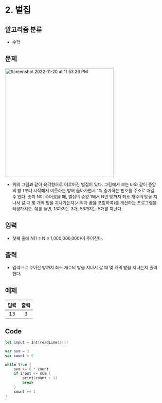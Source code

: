 # 2. 벌집
## 알고리즘 분류
* 수학

## 문제
<img width="357" alt="Screenshot 2022-11-20 at 11 53 26 PM" src="https://user-images.githubusercontent.com/105399791/202909081-d6b3bd98-498f-48bb-9529-da6e07c9f6db.png">

* 위의 그림과 같이 육각형으로 이루어진 벌집이 있다. 그림에서 보는 바와 같이 중앙의 방 1부터 시작해서 이웃하는 방에 돌아가면서 1씩 증가하는 번호를 주소로 매길 수 있다. 숫자 N이 주어졌을 때, 벌집의 중앙 1에서 N번 방까지 최소 개수의 방을 지나서 갈 때 몇 개의 방을 지나가는지(시작과 끝을 포함하여)를 계산하는 프로그램을 작성하시오. 예를 들면, 13까지는 3개, 58까지는 5개를 지난다.

## 입력
* 첫째 줄에 N(1 ≤ N ≤ 1,000,000,000)이 주어진다.

## 출력
* 입력으로 주어진 방까지 최소 개수의 방을 지나서 갈 때 몇 개의 방을 지나는지 출력한다.

## 예제
|입력|출력|
|:---:|:---:|
|13|3|
 
## Code
```swift
let input = Int(readLine()!)!

var sum = 1
var count = 0

while true {
    sum += 6 * count
    if input <= sum {
        print(count + 1)
        break
    }
    count += 1
}
```